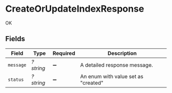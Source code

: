 # CreateOrUpdateIndexResponse

OK


## Fields

| Field                               | Type                                | Required                            | Description                         |
| ----------------------------------- | ----------------------------------- | ----------------------------------- | ----------------------------------- |
| `message`                           | *?string*                           | :heavy_minus_sign:                  | A detailed response message.        |
| `status`                            | *?string*                           | :heavy_minus_sign:                  | An enum with value set as "created" |
